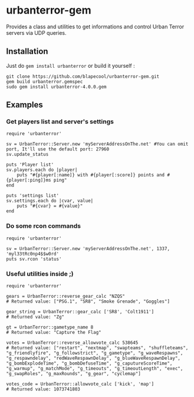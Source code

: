 urbanterror-gem
===============

Provides a class and utilities to get informations and control Urban Terror servers via UDP queries.

## Installation

Just do `gem install urbanterror` or build it yourself :

	git clone https://github.com/blapecool/urbanterror-gem.git
	gem build urbanterror.gemspec
	sudo gem install urbanterror-4.0.0.gem

## Examples
### Get players list and server's settings
  
	require 'urbanterror'
		
	sv = UrbanTerror::Server.new 'myServerAddressOnThe.net' #You can omit port, It'll use the default port: 27960
	sv.update_status
		
	puts 'Player list'
	sv.players.each do |player|
       	puts "#{player[:name]} with #{player[:score]} points and #{player[:ping]}ms ping"
	end
		
	puts 'settings list'
	sv.settings.each do |cvar, value|
       	puts "#{cvar} = #{value}"
	end

### Do some rcon commands 

	require 'urbanterror'
		
	sv = UrbanTerror::Server.new 'myServerAddressOnThe.net', 1337, 'myl33tRc0np4$$w0rd'
	puts sv.rcon 'status'

### Useful utilities inside ;)

	require 'urbanterror'
	
	gears = UrbanTerror::reverse_gear_calc "NZQS"
	# Returned value: ["PSG.1", "SR8", "Smoke Grenade", "Goggles"]
	
	gear_string = UrbanTerror::gear_calc ['SR8', 'Colt1911']
	# Returned value: "Zg"

	gt = UrbanTerror::gametype_name 8
	# Returned value: "Capture the Flag"
	
	votes = UrbanTerror::reverse_allowvote_calc 538645
	# Returned value: ["restart", "nextmap", "swapteams", "shuffleteams", "g_friendlyfire", "g_followstrict", "g_gametype", "g_waveRespawns", "g_respawndelay", "redWaveRespawnDelay", "g_blueWaveRespawnDelay", "g_bombExplodeTime", "g_bombDefuseTime", "g_caputureScoreTime", "g_warmup", "g_matchMode", "g_timeouts", "g_timeoutLength", "exec", "g_swapRoles", "g_maxRounds", "g_gear", "cyclemap"]

	votes_code = UrbanTerror::allowvote_calc ['kick', 'map']
	# Returned value: 1073741803

